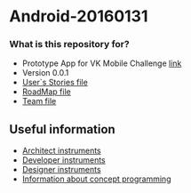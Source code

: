 # Android-20160131

### What is this repository for? ###
* Prototype App for VK Mobile Challenge [link](https://vk.com/vkmc)
* Version 0.0.1
* [User`s Stories file](https://github.com/khasang-incubator/Android-20160131/wiki/User-Stories)
* [RoadMap file](https://github.com/khasang-incubator/Android-20160131/wiki/RoadMap)
* [Team file](https://github.com/khasang-incubator/Android-20160131/wiki/%D0%A1%D0%BE%D1%81%D1%82%D0%B0%D0%B2-%D0%BA%D0%BE%D0%BC%D0%B0%D0%BD%D0%B4%D1%8B)

## Useful information
* [Architect instruments](https://github.com/khasang-incubator/Android-20160131/blob/feature/add-useful-link/Auxiliary_files/Useful%20Things/Architect%20instruments.md)
* [Developer instruments](https://github.com/khasang-incubator/Android-20160131/blob/feature/add-useful-link/Auxiliary_files/Useful%20Things/Developer%20instruments.md)
* [Designer instruments](https://github.com/khasang-incubator/Android-20160131/blob/feature/add-useful-link/Auxiliary_files/Useful%20Things/Designer%20instruments.md)
* [Information about concept programming](https://github.com/khasang-incubator/Android-20160131/blob/feature/add-useful-link/Auxiliary_files/Useful%20Things/Info%20about%20concept%20programming.md)
